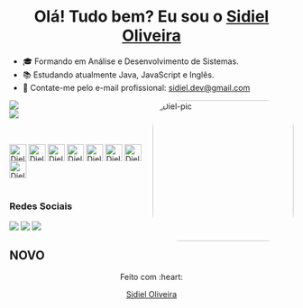 ##
<div>
  
  <h1 align="center">
    Olá! Tudo bem? Eu sou o 
    <a href="https://www.linkedin.com/in/sidieloliveira/">Sidiel Oliveira</a>
  </h1>
  
</div>

- 🎓 Formando em Análise e Desenvolvimento de Sistemas.
- 📚 Estudando atualmente Java, JavaScript e Inglês.
- 📩 Contate-me pelo e-mail profissional: sidiel.dev@gmail.com 

<div>
  <img align="right" alt="Diel-pic" height="250" style="border-radius:50px;" src="https://i.imgur.com/CCQp8Jb.png">
  <img heigth="180em" src="https://github-readme-stats.vercel.app/api?username=dieldev&show_icons=true&theme=algolia&include_all_commits=true&count_private=true" /></br>
  <img heigth="180em" src="https://github-readme-stats.vercel.app/api/top-langs/?username=dieldev&layout=compact&langs_count=16&theme=algolia"/>
</div>

<div style="display: inline_block" ><br>

## 
  <img align="center" alt="Diel-HTML5" height="30" src="https://img.shields.io/badge/HTML5-E34F26?style=for-the-badge&logo=html5&logoColor=white" />
  
  <img align="center" alt="Diel-CSS3" height="30" src="https://img.shields.io/badge/CSS3-1572B6?style=for-the-badge&logo=css3&logoColor=white" />
  
  <img align="center" alt="Diel-Javascript" height="30" src="https://img.shields.io/badge/JavaScript-323330?style=for-the-badge&logo=javascript&logoColor=F7DF1E" />
  
  <img align="center" alt="Diel-Java" height="30" src="https://img.shields.io/badge/Java-ED8B00?style=for-the-badge&logo=openjdk&logoColor=white" />
  
  <img align="center" alt="Diel-Markdowm" height="30" src="https://img.shields.io/badge/Markdown-000000?style=for-the-badge&logo=markdown&logoColor=white" />
  
  <img align="center" alt="Diel-Mysql" height="30" src="https://img.shields.io/badge/MySQL-00000F?style=for-the-badge&logo=mysql&logoColor=white"/>
            
  <img align="center" alt="Diel-Lua" height="30" src="https://img.shields.io/badge/Lua-2C2D72?style=for-the-badge&logo=lua&logoColor=white" />
  
  <img align="center" alt="Diel-Python" height="30" src="https://img.shields.io/badge/Python-3776AB?style=for-the-badge&logo=python&logoColor=white"/>
  
  
</div>

<div>
  </br>
  
  ### Redes Sociais
  <a href="mailto:sidiel.dev@gmail.com"> <img src="https://img.shields.io/badge/Gmail-D14836?style=for-the-badge&logo=gmail&logoColor=white" target="_blank"/><a/>
  <a href="https://www.instagram.com/dieeelofc/"> <img src="https://img.shields.io/badge/Instagram-E4405F?style=for-the-badge&logo=instagram&logoColor=white" target="_blank"/><a/>
  <a href=""> <img src="https://img.shields.io/badge/LinkedIn-0077B5?style=for-the-badge&logo=linkedin&logoColor=white" target="_blank"/><a/>
</div>

## NOVO

<div align="center">
  <p>Feito com :heart:</p>
  <p><a href="">Sidiel Oliveira</a></p>
</div>
